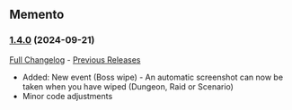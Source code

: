 ## Memento
### [1.4.0](https://github.com/diomsg-code/Memento/tree/1.4.0) (2024-09-21)
[Full Changelog](https://github.com/diomsg-code/Memento/compare/1.3.1...1.4.0) - [Previous Releases](https://github.com/diomsg-code/Memento/releases)

- Added: New event (Boss wipe) - An automatic screenshot can now be taken when you have wiped (Dungeon, Raid or Scenario)
- Minor code adjustments
